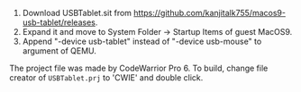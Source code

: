 1. Download USBTablet.sit from https://github.com/kanjitalk755/macos9-usb-tablet/releases.
1. Expand it and move to System Folder -> Startup Items of guest MacOS9.
1. Append "-device usb-tablet" instead of "-device usb-mouse" to argument of QEMU.

The project file was made by CodeWarrior Pro 6.
To build, change file creator of `USBTablet.prj` to 'CWIE' and double click.
